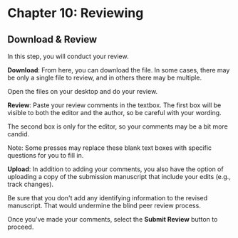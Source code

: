 # Chapter 10: Reviewing
## Download & Review

In this step, you will conduct your review.

**Download**: From here, you can download the file. In some cases, there may be only a single file to review, and in others there may be multiple.

Open the files on your desktop and do your review.

**Review**: Paste your review comments in the textbox. The first box will be visible to both the editor and the author, so be careful with your wording.

The second box is only for the editor, so your comments may be a bit more candid.

Note: Some presses may replace these blank text boxes with specific questions for you to fill in.

**Upload**: In addition to adding your comments, you also have the option of uploading a copy of the submission manuscript that include your edits (e.g., track changes).

Be sure that you don't add any identifying information to the revised manuscript. That would undermine the blind peer review process.

Once you've made your comments, select the **Submit Review** button to proceed.




